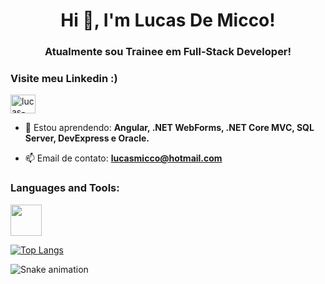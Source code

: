 <h1 align="center">Hi 👋, I'm Lucas De Micco!</h1>
<h3 align="center">Atualmente sou Trainee em Full-Stack Developer!</h3>

<h3 align="left">Visite meu Linkedin :) </h3>
<p align="left">
<a href="https://linkedin.com/in/lucas-de-micco-a40b23208" target="blank"><img align="center" src="https://raw.githubusercontent.com/rahuldkjain/github-profile-readme-generator/master/src/images/icons/Social/linked-in-alt.svg" alt="lucas-de-micco-a40b23208" height="30" width="40" /></a>
</p>

- 🌱 Estou aprendendo: **Angular, .NET WebForms, .NET Core MVC, SQL Server, DevExpress e Oracle.**

- 📫 Email de contato: **lucasmicco@hotmail.com**

<h3 align="left">Languages and Tools:</h3>
<img src="https://upload.wikimedia.org/wikipedia/commons/thumb/e/ee/.NET_Core_Logo.svg/1024px-.NET_Core_Logo.svg.png" width="50px">
<p align="left">
  
 [![Top Langs](https://github-readme-stats.vercel.app/api/top-langs/?username=lucasdemicco&layout=compact)](https://github.com/lucasdemicco/github-readme-stats)
  
![Snake animation](https://github.com/lucasdemicco/lucasdemicco/blob/output/github-contribution-grid-snake.svg)
